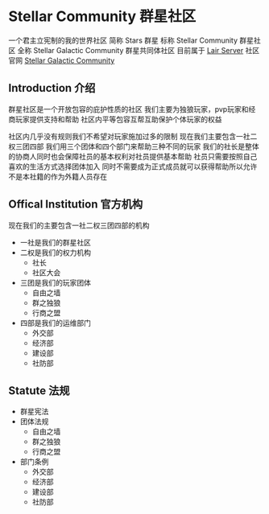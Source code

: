 # Stellar Community 群星社区
一个君主立宪制的我的世界社区
简称 Stars 群星
标称 Stellar Community 群星社区
全称 Stellar Galactic Community 群星共同体社区
目前属于 [Lair Server](https://lairserver.cn/)
社区官网 [Stellar Galactic Community]()
## Introduction 介绍
群星社区是一个开放包容的庇护性质的社区
我们主要为独狼玩家，pvp玩家和经商玩家提供支持和帮助
社区内平等包容互帮互助保护个体玩家的权益

社区内几乎没有规则我们不希望对玩家施加过多的限制
现在我们主要包含一社二权三团四部
我们用三个团体和四个部门来帮助三种不同的玩家
我们的社长是整体的协商人同时也会保障社员的基本权利对社员提供基本帮助
社员只需要按照自己喜欢的生活方式选择团体加入
同时不需要成为正式成员就可以获得帮助所以允许不是本社籍的作为外籍人员存在
## Offical Institution 官方机构
现在我们的主要包含一社二权三团四部的机构
- 一社是我们的群星社区
- 二权是我们的权力机构
    - 社长
    - 社区大会
- 三团是我们的玩家团体
    - 自由之墙
    - 群之独狼
    - 行商之盟
- 四部是我们的运维部门
    - 外交部
    - 经济部
    - 建设部
    - 社防部
## Statute 法规
- 群星宪法
- 团体法规
    - 自由之墙
    - 群之独狼
    - 行商之盟
- 部门条例
    - 外交部
    - 经济部
    - 建设部
    - 社防部